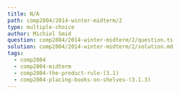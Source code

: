 ```yaml
---
title: N/A
path: comp2804/2014-winter-midterm/2
type: multiple-choice
author: Michiel Smid
question: comp2804/2014-winter-midterm/2/question.ts
solution: comp2804/2014-winter-midterm/2/solution.md
tags:
  - comp2804
  - comp2804-midterm
  - comp2804-the-product-rule-(3.1)
  - comp2804-placing-books-on-shelves-(3.1.3)
---
```

